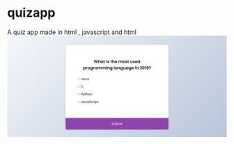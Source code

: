 # quizapp
A quiz app made in html , javascript and html
![alt text](https://github.com/javabbt/quizapp/blob/654c28211443272be7dec183305182a20c6d80fc/quizapp.png)
